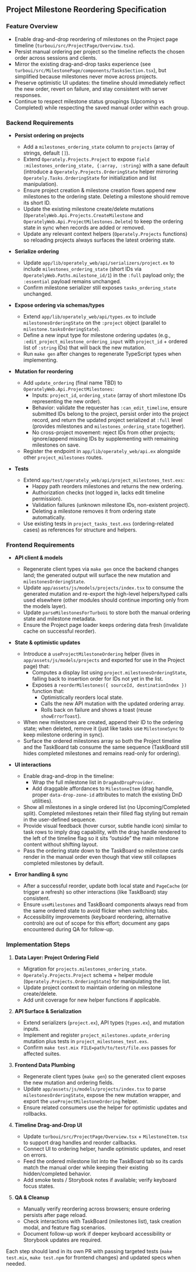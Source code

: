 ## Project Milestone Reordering Specification

### Feature Overview

- Enable drag-and-drop reordering of milestones on the Project page timeline (`turboui/src/ProjectPage/Overview.tsx`).
- Persist manual ordering per project so the timeline reflects the chosen order across sessions and clients.
- Mirror the existing drag-and-drop tasks experience (see `turboui/src/MilestonePage/components/TasksSection.tsx`), but simplified because milestones never move across projects.
- Preserve optimistic UI updates: the timeline should immediately reflect the new order, revert on failure, and stay consistent with server responses.
- Continue to respect milestone status groupings (Upcoming vs Completed) while respecting the saved manual order within each group.

### Backend Requirements

- **Persist ordering on projects**
  - Add a `milestones_ordering_state` column to `projects` (array of strings, default `[]`).
  - Extend `Operately.Projects.Project` to expose `field :milestones_ordering_state, {:array, :string}` with a sane default (introduce a `Operately.Projects.OrderingState` helper mirroring `Operately.Tasks.OrderingState` for initialization and list manipulation).
  - Ensure project creation & milestone creation flows append new milestones to the ordering state. Deleting a milestone should remove its short ID.
  - Update the existing milestone create/delete mutations (`OperatelyWeb.Api.Projects.CreateMilestone` and `OperatelyWeb.Api.ProjectMilestones.Delete`) to keep the ordering state in sync when records are added or removed.
  - Update any relevant context helpers (`Operately.Projects` functions) so reloading projects always surfaces the latest ordering state.

- **Serialize ordering**
  - Update `app/lib/operately_web/api/serializers/project.ex` to include `milestones_ordering_state` (short IDs via `OperatelyWeb.Paths.milestone_id/1`) in the `:full` payload only; the `:essential` payload remains unchanged.
  - Confirm milestone serializer still exposes `tasks_ordering_state` unchanged.

- **Expose ordering via schemas/types**
  - Extend `app/lib/operately_web/api/types.ex` to include `milestonesOrderingState` on the `:project` object (parallel to `milestone.tasksOrderingState`).
  - Define a new input type for milestone ordering updates (e.g., `:edit_project_milestone_ordering_input` with `project_id` + ordered list of `:string` IDs) that will back the new mutation.
  - Run `make gen` after changes to regenerate TypeScript types when implementing.

- **Mutation for reordering**
  - Add `update_ordering` (final name TBD) to `OperatelyWeb.Api.ProjectMilestones`:
    - Inputs: `project_id`, `ordering_state` (array of short milestone IDs representing the new order).
    - Behavior: validate the requester has `:can_edit_timeline`, ensure submitted IDs belong to the project, persist order into the project record, and return the updated project serialized at `:full` level (provides milestones and `milestones_ordering_state` together).
    - No cross-project movement: reject IDs from other projects; ignore/append missing IDs by supplementing with remaining milestones on save.
  - Register the endpoint in `app/lib/operately_web/api.ex` alongside other `project_milestones` routes.

- **Tests**
  - Extend `app/test/operately_web/api/project_milestones_test.exs`:
    - Happy path reorders milestones and returns the new ordering.
    - Authorization checks (not logged in, lacks edit timeline permission).
    - Validation failures (unknown milestone IDs, non-existent project).
    - Deleting a milestone removes it from ordering state automatically.
  - Use existing tests in `project_tasks_test.exs` (ordering-related cases) as references for structure and helpers.

### Frontend Requirements

- **API client & models**
  - Regenerate client types via `make gen` once the backend changes land; the generated output will surface the new mutation and `milestonesOrderingState`.
  - Update `app/assets/js/models/projects/index.tsx` to consume the generated mutation and re-export the high-level helpers/typed calls used elsewhere (other modules should continue importing only from the models layer).
  - Update `parseMilestonesForTurboUi` to store both the manual ordering state and milestone metadata.
  - Ensure the Project page loader keeps ordering data fresh (invalidate cache on successful reorder).

- **State & optimistic updates**
  - Introduce a `useProjectMilestoneOrdering` helper (lives in `app/assets/js/models/projects` and exported for use in the Project page) that:
    - Computes a display list using `project.milestonesOrderingState`, falling back to insertion order for IDs not yet in the list.
    - Exposes a `reorderMilestones({ sourceId, destinationIndex })` function that:
      - Optimistically reorders local state.
      - Calls the new API mutation with the updated ordering array.
      - Rolls back on failure and shows a toast (reuse `showErrorToast`).
  - When new milestones are created, append their ID to the ordering state; when deleted, remove it (just like tasks use `MilestoneSync` to keep milestone ordering in sync).
  - Surface the ordered milestones array so both the Project timeline and the TaskBoard tab consume the same sequence (TaskBoard still hides completed milestones and remains read-only for ordering).

- **UI interactions**
  - Enable drag-and-drop in the timeline:
    - Wrap the full milestone list in `DragAndDropProvider`.
    - Add draggable affordances to `MilestoneItem` (drag handle, proper `data-drop-zone-id` attributes to match the existing DnD utilities).
  - Show all milestones in a single ordered list (no Upcoming/Completed split). Completed milestones retain their filled flag styling but remain in the user-defined sequence.
  - Provide visual feedback (hover cursor, subtle handle icon) similar to task rows to imply drag capability, with the drag handle rendered to the left of the timeline flag so it sits “outside” the main milestone content without shifting layout.
  - Pass the ordering state down to the TaskBoard so milestone cards render in the manual order even though that view still collapses completed milestones by default.

- **Error handling & sync**
  - After a successful reorder, update both local state and `PageCache` (or trigger a refresh) so other interactions (like TaskBoard) stay consistent.
  - Ensure `useMilestones` and TaskBoard components always read from the same ordered state to avoid flicker when switching tabs.
  - Accessibility improvements (keyboard reordering, alternative controls) are out of scope for this effort; document any gaps encountered during QA for follow-up.

### Implementation Steps

1. **Data Layer: Project Ordering Field**
   - Migration for `projects.milestones_ordering_state`.
   - `Operately.Projects.Project` schema + helper module (`Operately.Projects.OrderingState`) for manipulating the list.
   - Update project context to maintain ordering on milestone create/delete.
   - Add unit coverage for new helper functions if applicable.

2. **API Surface & Serialization**
   - Extend serializers (`project.ex`), API types (`types.ex`), and mutation inputs.
   - Implement and register `project_milestones.update_ordering` mutation plus tests in `project_milestones_test.exs`.
   - Confirm `make test.mix FILE=path/to/test/file.exs` passes for affected suites.

3. **Frontend Data Plumbing**
   - Regenerate client types (`make gen`) so the generated client exposes the new mutation and ordering fields.
   - Update `app/assets/js/models/projects/index.tsx` to parse `milestonesOrderingState`, expose the new mutation wrapper, and export the `useProjectMilestoneOrdering` helper.
   - Ensure related consumers use the helper for optimistic updates and rollbacks.

4. **Timeline Drag-and-Drop UI**
   - Update `turboui/src/ProjectPage/Overview.tsx` + `MilestoneItem.tsx` to support drag handles and reorder callbacks.
   - Connect UI to ordering helper, handle optimistic updates, and reset on errors.
   - Feed the ordered milestone list into the TaskBoard tab so its cards match the manual order while keeping their existing hidden/completed behavior.
   - Add smoke tests / Storybook notes if available; verify keyboard focus states.

5. **QA & Cleanup**
   - Manually verify reordering across browsers; ensure ordering persists after page reload.
   - Check interactions with TaskBoard (milestones list), task creation modal, and feature flag scenarios.
   - Document follow-up work if deeper keyboard accessibility or Storybook updates are required.

Each step should land in its own PR with passing targeted tests (`make test.mix`, `make test.npm` for frontend changes) and updated specs when needed.
